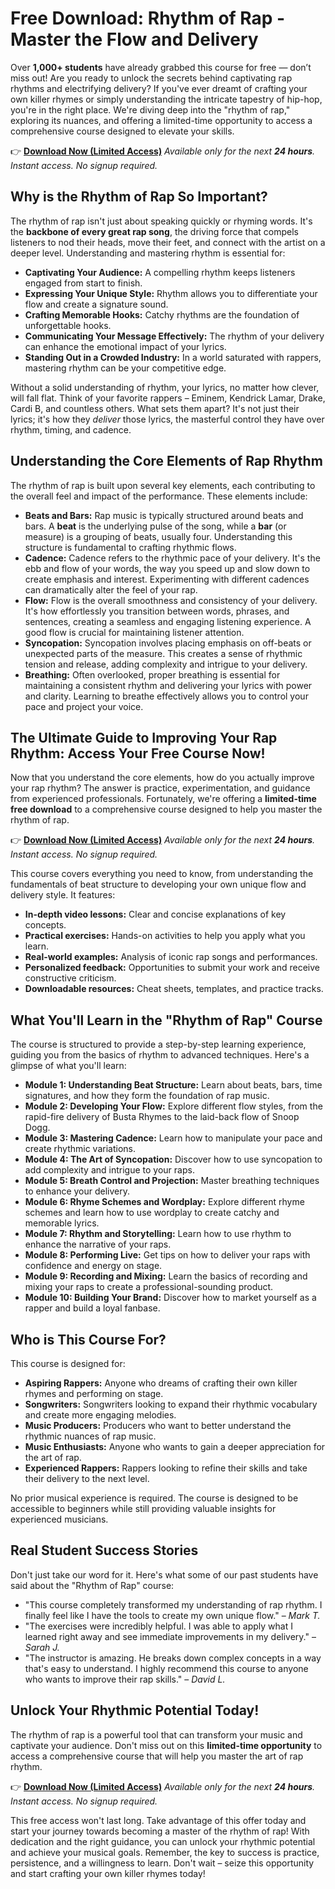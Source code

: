 # Free Download: Rhythm of Rap - Master the Flow and Delivery

Over **1,000+ students** have already grabbed this course for free — don’t miss out! Are you ready to unlock the secrets behind captivating rap rhythms and electrifying delivery? If you've ever dreamt of crafting your own killer rhymes or simply understanding the intricate tapestry of hip-hop, you're in the right place. We're diving deep into the "rhythm of rap," exploring its nuances, and offering a limited-time opportunity to access a comprehensive course designed to elevate your skills.

👉 **[Download Now (Limited Access)](https://udemywork.com/rhythm-of-rap)**
_Available only for the next **24 hours**. Instant access. No signup required._

## Why is the Rhythm of Rap So Important?

The rhythm of rap isn't just about speaking quickly or rhyming words. It's the **backbone of every great rap song**, the driving force that compels listeners to nod their heads, move their feet, and connect with the artist on a deeper level. Understanding and mastering rhythm is essential for:

*   **Captivating Your Audience:** A compelling rhythm keeps listeners engaged from start to finish.
*   **Expressing Your Unique Style:** Rhythm allows you to differentiate your flow and create a signature sound.
*   **Crafting Memorable Hooks:** Catchy rhythms are the foundation of unforgettable hooks.
*   **Communicating Your Message Effectively:** The rhythm of your delivery can enhance the emotional impact of your lyrics.
*   **Standing Out in a Crowded Industry:** In a world saturated with rappers, mastering rhythm can be your competitive edge.

Without a solid understanding of rhythm, your lyrics, no matter how clever, will fall flat. Think of your favorite rappers – Eminem, Kendrick Lamar, Drake, Cardi B, and countless others. What sets them apart? It's not just their lyrics; it's how they *deliver* those lyrics, the masterful control they have over rhythm, timing, and cadence.

## Understanding the Core Elements of Rap Rhythm

The rhythm of rap is built upon several key elements, each contributing to the overall feel and impact of the performance. These elements include:

*   **Beats and Bars:** Rap music is typically structured around beats and bars. A **beat** is the underlying pulse of the song, while a **bar** (or measure) is a grouping of beats, usually four. Understanding this structure is fundamental to crafting rhythmic flows.
*   **Cadence:** Cadence refers to the rhythmic pace of your delivery. It's the ebb and flow of your words, the way you speed up and slow down to create emphasis and interest. Experimenting with different cadences can dramatically alter the feel of your rap.
*   **Flow:** Flow is the overall smoothness and consistency of your delivery. It's how effortlessly you transition between words, phrases, and sentences, creating a seamless and engaging listening experience. A good flow is crucial for maintaining listener attention.
*   **Syncopation:** Syncopation involves placing emphasis on off-beats or unexpected parts of the measure. This creates a sense of rhythmic tension and release, adding complexity and intrigue to your delivery.
*   **Breathing:** Often overlooked, proper breathing is essential for maintaining a consistent rhythm and delivering your lyrics with power and clarity. Learning to breathe effectively allows you to control your pace and project your voice.

## The Ultimate Guide to Improving Your Rap Rhythm: Access Your Free Course Now!

Now that you understand the core elements, how do you actually improve your rap rhythm? The answer is practice, experimentation, and guidance from experienced professionals. Fortunately, we're offering a **limited-time free download** to a comprehensive course designed to help you master the rhythm of rap.

👉 **[Download Now (Limited Access)](https://udemywork.com/rhythm-of-rap)**
_Available only for the next **24 hours**. Instant access. No signup required._

This course covers everything you need to know, from understanding the fundamentals of beat structure to developing your own unique flow and delivery style. It features:

*   **In-depth video lessons:** Clear and concise explanations of key concepts.
*   **Practical exercises:** Hands-on activities to help you apply what you learn.
*   **Real-world examples:** Analysis of iconic rap songs and performances.
*   **Personalized feedback:** Opportunities to submit your work and receive constructive criticism.
*   **Downloadable resources:** Cheat sheets, templates, and practice tracks.

## What You'll Learn in the "Rhythm of Rap" Course

The course is structured to provide a step-by-step learning experience, guiding you from the basics of rhythm to advanced techniques. Here's a glimpse of what you'll learn:

*   **Module 1: Understanding Beat Structure:** Learn about beats, bars, time signatures, and how they form the foundation of rap music.
*   **Module 2: Developing Your Flow:** Explore different flow styles, from the rapid-fire delivery of Busta Rhymes to the laid-back flow of Snoop Dogg.
*   **Module 3: Mastering Cadence:** Learn how to manipulate your pace and create rhythmic variations.
*   **Module 4: The Art of Syncopation:** Discover how to use syncopation to add complexity and intrigue to your raps.
*   **Module 5: Breath Control and Projection:** Master breathing techniques to enhance your delivery.
*   **Module 6: Rhyme Schemes and Wordplay:** Explore different rhyme schemes and learn how to use wordplay to create catchy and memorable lyrics.
*   **Module 7: Rhythm and Storytelling:** Learn how to use rhythm to enhance the narrative of your raps.
*   **Module 8: Performing Live:** Get tips on how to deliver your raps with confidence and energy on stage.
*   **Module 9: Recording and Mixing:** Learn the basics of recording and mixing your raps to create a professional-sounding product.
*   **Module 10: Building Your Brand:** Discover how to market yourself as a rapper and build a loyal fanbase.

## Who is This Course For?

This course is designed for:

*   **Aspiring Rappers:** Anyone who dreams of crafting their own killer rhymes and performing on stage.
*   **Songwriters:** Songwriters looking to expand their rhythmic vocabulary and create more engaging melodies.
*   **Music Producers:** Producers who want to better understand the rhythmic nuances of rap music.
*   **Music Enthusiasts:** Anyone who wants to gain a deeper appreciation for the art of rap.
*   **Experienced Rappers:** Rappers looking to refine their skills and take their delivery to the next level.

No prior musical experience is required. The course is designed to be accessible to beginners while still providing valuable insights for experienced musicians.

## Real Student Success Stories

Don't just take our word for it. Here's what some of our past students have said about the "Rhythm of Rap" course:

*   "This course completely transformed my understanding of rap rhythm. I finally feel like I have the tools to create my own unique flow." – *Mark T.*
*   "The exercises were incredibly helpful. I was able to apply what I learned right away and see immediate improvements in my delivery." – *Sarah J.*
*   "The instructor is amazing. He breaks down complex concepts in a way that's easy to understand. I highly recommend this course to anyone who wants to improve their rap skills." – *David L.*

## Unlock Your Rhythmic Potential Today!

The rhythm of rap is a powerful tool that can transform your music and captivate your audience. Don't miss out on this **limited-time opportunity** to access a comprehensive course that will help you master the art of rap rhythm.

👉 **[Download Now (Limited Access)](https://udemywork.com/rhythm-of-rap)**
_Available only for the next **24 hours**. Instant access. No signup required._

This free access won't last long. Take advantage of this offer today and start your journey towards becoming a master of the rhythm of rap! With dedication and the right guidance, you can unlock your rhythmic potential and achieve your musical goals. Remember, the key to success is practice, persistence, and a willingness to learn. Don't wait – seize this opportunity and start crafting your own killer rhymes today!
